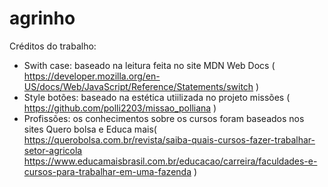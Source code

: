 # agrinho
Créditos do trabalho:
- Swith case: baseado na leitura feita no site MDN Web Docs ( https://developer.mozilla.org/en-US/docs/Web/JavaScript/Reference/Statements/switch )
- Style botões: baseado na estética utiilizada no projeto missões ( https://github.com/polli2203/missao_polliana )
- Profissões: os conhecimentos sobre os cursos foram baseados nos sites Quero bolsa e Educa mais( https://querobolsa.com.br/revista/saiba-quais-cursos-fazer-trabalhar-setor-agricola
https://www.educamaisbrasil.com.br/educacao/carreira/faculdades-e-cursos-para-trabalhar-em-uma-fazenda )
